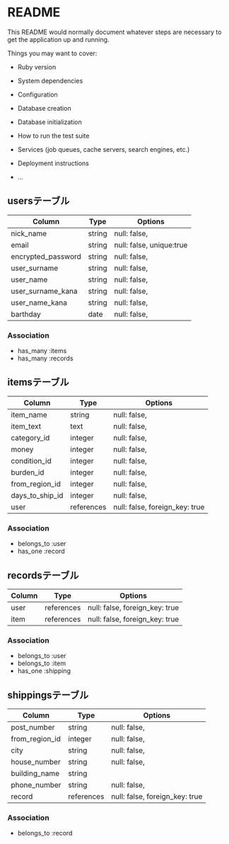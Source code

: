 # README

This README would normally document whatever steps are necessary to get the
application up and running.

Things you may want to cover:

* Ruby version

* System dependencies

* Configuration

* Database creation

* Database initialization

* How to run the test suite

* Services (job queues, cache servers, search engines, etc.)

* Deployment instructions

* ...

## usersテーブル

|Column             |Type       |Options                        |
|----------------   |---------- |------------------------------ |
|nick_name          |string     |null: false,  |
|email              |string     |null: false, unique:true |
|encrypted_password |string     |null: false, |
|user_surname       |string     |null: false, |
|user_name          |string     |null: false, |
|user_surname_kana  |string     |null: false, |
|user_name_kana     |string     |null: false, |
|barthday           |date       |null: false, |

### Association
- has_many :items
- has_many :records

## itemsテーブル

|Column         |Type               |Options                        |
|-------------  |------------------ |------------------------------ |
|item_name      |string             |null: false, |
|item_text      |text               |null: false, |
|category_id    |integer            |null: false, |
|money          |integer            |null: false, |
|condition_id   |integer            |null: false, |
|burden_id      |integer            |null: false, |
|from_region_id |integer            |null: false, |
|days_to_ship_id|integer            |null: false, |
|user           |references         |null: false, foreign_key: true |

### Association
- belongs_to :user
- has_one    :record

## recordsテーブル

|Column     |Type           |Options                        |
|--------   |-------------- |------------------------------ |
|user       |references     |null: false, foreign_key: true |
|item       |references     |null: false, foreign_key: true |


### Association
- belongs_to :user
- belongs_to :item
- has_one :shipping

## shippingsテーブル

|Column        |Type       |Options                        |
|-----------  |----------- |------------------------------ |
|post_number   |string     |null: false, |
|from_region_id|integer    |null: false, |
|city          |string     |null: false, |
|house_number  |string     |null: false, |
|building_name |string     |             |
|phone_number  |string     |null: false, |
|record        |references |null: false, foreign_key: true |


### Association
- belongs_to :record